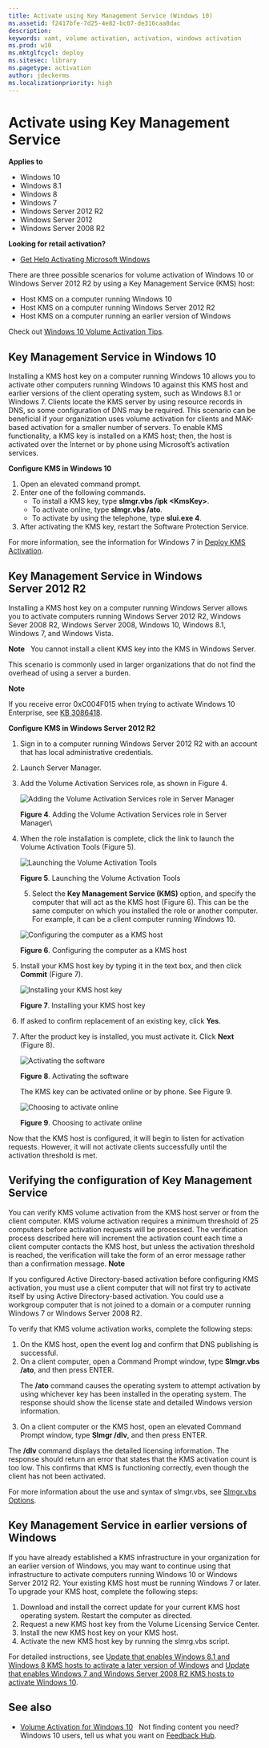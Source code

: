 ```yaml
---
title: Activate using Key Management Service (Windows 10)
ms.assetid: f2417bfe-7d25-4e82-bc07-de316caa8dac
description: 
keywords: vamt, volume activation, activation, windows activation
ms.prod: w10
ms.mktglfcycl: deploy
ms.sitesec: library
ms.pagetype: activation
author: jdeckerms
ms.localizationpriority: high
---
```


# Activate using Key Management Service

**Applies to**
-   Windows 10
-   Windows 8.1
-   Windows 8
-   Windows 7
-   Windows Server 2012 R2
-   Windows Server 2012
-   Windows Server 2008 R2

**Looking for retail activation?**

-   [Get Help Activating Microsoft Windows](https://go.microsoft.com/fwlink/p/?LinkId=618644)

There are three possible scenarios for volume activation of Windows 10 or Windows Server 2012 R2 by using a Key Management Service (KMS) host:
-   Host KMS on a computer running Windows 10
-   Host KMS on a computer running Windows Server 2012 R2
-   Host KMS on a computer running an earlier version of Windows

Check out [Windows 10 Volume Activation Tips](https://blogs.technet.microsoft.com/askcore/2015/09/15/windows-10-volume-activation-tips/).

## Key Management Service in Windows 10

Installing a KMS host key on a computer running Windows 10 allows you to activate other computers running Windows 10 against this KMS host and earlier versions of the client operating system, such as Windows 8.1 or Windows 7.
Clients locate the KMS server by using resource records in DNS, so some configuration of DNS may be required. This scenario can be beneficial if your organization uses volume activation for clients and MAK-based activation for a smaller number of servers.
To enable KMS functionality, a KMS key is installed on a KMS host; then, the host is activated over the Internet or by phone using Microsoft’s activation services.

**Configure KMS in Windows 10**

1.  Open an elevated command prompt.
2.  Enter one of the following commands.
    -   To install a KMS key, type **slmgr.vbs /ipk &lt;KmsKey&gt;**.
    -   To activate online, type **slmgr.vbs /ato**.
    -   To activate by using the telephone, type **slui.exe 4**.
3.  After activating the KMS key, restart the Software Protection Service.

For more information, see the information for Windows 7 in [Deploy KMS Activation](https://go.microsoft.com/fwlink/p/?LinkId=717032).

## Key Management Service in Windows Server 2012 R2
Installing a KMS host key on a computer running Windows Server allows you to activate computers running Windows Server 2012 R2, Windows Sever 2008 R2, Windows Server 2008, Windows 10, Windows 8.1, Windows 7, and Windows Vista.

**Note**  
You cannot install a client KMS key into the KMS in Windows Server.

This scenario is commonly used in larger organizations that do not find the overhead of using a server a burden.

**Note**  

If you receive error 0xC004F015 when trying to activate Windows 10 Enterprise, see [KB 3086418](https://go.microsoft.com/fwlink/p/?LinkId=620687).

**Configure KMS in Windows Server 2012 R2**

1.  Sign in to a computer running Windows Server 2012 R2 with an account that has local administrative credentials.
2.  Launch Server Manager.
3.  Add the Volume Activation Services role, as shown in Figure 4.

    ![Adding the Volume Activation Services role in Server Manager](../images/volumeactivationforwindows81-04.jpg)
	
    **Figure 4**. Adding the Volume Activation Services role in Server Manager\
	
4.  When the role installation is complete, click the link to launch the Volume Activation Tools (Figure 5).

    ![Launching the Volume Activation Tools](../images/volumeactivationforwindows81-05.jpg)
	
    **Figure 5**. Launching the Volume Activation Tools

	5.  Select the **Key Management Service (KMS)** option, and specify the computer that will act as the KMS host (Figure 6).
    This can be the same computer on which you installed the role or another computer. For example, it can be a client computer running Windows 10.
    
	![Configuring the computer as a KMS host](../images/volumeactivationforwindows81-06.jpg)
	
    **Figure 6**. Configuring the computer as a KMS host
	
6.  Install your KMS host key by typing it in the text box, and then click **Commit** (Figure 7).

    ![Installing your KMS host key](../images/volumeactivationforwindows81-07.jpg)
	
    **Figure 7**. Installing your KMS host key
	
7.  If asked to confirm replacement of an existing key, click **Yes**.
8.  After the product key is installed, you must activate it. Click **Next** (Figure 8).

    ![Activating the software](../images/volumeactivationforwindows81-08.jpg)
	
    **Figure 8**. Activating the software

	The KMS key can be activated online or by phone. See Figure 9.

	![Choosing to activate online](../images/volumeactivationforwindows81-09.jpg)

	**Figure 9**. Choosing to activate online

Now that the KMS host is configured, it will begin to listen for activation requests. However, it will not activate clients successfully until the activation threshold is met.

## Verifying the configuration of Key Management Service

You can verify KMS volume activation from the KMS host server or from the client computer. KMS volume activation requires a minimum threshold of 25 computers before activation requests will be processed. The verification process described here will increment the activation count each time a client computer contacts the KMS host, but unless the activation threshold is reached, the verification will take the form of an error message rather than a confirmation message.
**Note**  

If you configured Active Directory-based activation before configuring KMS activation, you must use a client computer that will not first try to activate itself by using Active Directory-based activation. You could use a workgroup computer that is not joined to a domain or a computer running Windows 7 or Windows Server 2008 R2.

To verify that KMS volume activation works, complete the following steps:

1.  On the KMS host, open the event log and confirm that DNS publishing is successful.
2.  On a client computer, open a Command Prompt window, type **Slmgr.vbs /ato**, and then press ENTER.<p>
The **/ato** command causes the operating system to attempt activation by using whichever key has been installed in the operating system. The response should show the license state and detailed Windows version information.
3.  On a client computer or the KMS host, open an elevated Command Prompt window, type **Slmgr /dlv**, and then press ENTER.<p>

The **/dlv** command displays the detailed licensing information. The response should return an error that states that the KMS activation count is too low. This confirms that KMS is functioning correctly, even though the client has not been activated.

For more information about the use and syntax of slmgr.vbs, see [Slmgr.vbs Options](https://go.microsoft.com/fwlink/p/?LinkId=733639).

## Key Management Service in earlier versions of Windows

If you have already established a KMS infrastructure in your organization for an earlier version of Windows, you may want to continue using that infrastructure to activate computers running Windows 10 or Windows Server 2012 R2. Your existing KMS host must be running Windows 7 or later. To upgrade your KMS host, complete the following steps:

1.  Download and install the correct update for your current KMS host operating system. Restart the computer as directed.
2.  Request a new KMS host key from the Volume Licensing Service Center.
3.  Install the new KMS host key on your KMS host.
4.  Activate the new KMS host key by running the slmrg.vbs script.

For detailed instructions, see [Update that enables Windows 8.1 and Windows 8 KMS hosts to activate a later version of Windows](https://go.microsoft.com/fwlink/p/?LinkId=618265) and [Update that enables Windows 7 and Windows Server 2008 R2 KMS hosts to activate Windows 10](https://go.microsoft.com/fwlink/p/?LinkId=626590).

## See also
-   [Volume Activation for Windows 10](volume-activation-windows-10.md)
 
Not finding content you need? Windows 10 users, tell us what you want on [Feedback Hub](feedback-hub://?referrer=techDocsUcPage&tabid=2&contextid=897&newFeedback=true&topic=activate-using-key-management-service-vamt.md).  
